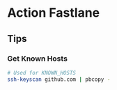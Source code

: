 # Action Fastlane

<!--
https://www.udemy.com/course/ios-fastlane/learn/lecture/27583224#overview

https://github.com/timdolenko/ci-introduction

https://www.youtube.com/watch?v=yNqCpMLmJqE&t=25s
-->

<!--
https://github.com/givtnl/Givt.App.Flutter/blob/pre-main/.github/workflows/ios.yml
https://github.com/daniele-athome/airborne/blob/master/.github/workflows/ios.yml
https://github.com/MirrikhSoftware/Yasin-flutter/blob/main/.github/workflows/flutter_ci_cd.yml
https://github.com/AnthonyAniobi/Solar_Consult-mobile/blob/main/.github/workflows/release.yml
-->

<!--
https://docs.fastlane.tools/actions/setup_ci/

**Refer:** `./.fastlane/Fastfile`

```ruby
if is_ci
  puts 'Running on CI!'

  setup_ci force: true
end
```
-->

<!--
```yml
---
name: iOS Deploy

on:
  push:
    branches:
      - master

jobs:
  build:
    runs-on: macOS-latest

    steps:
      - uses: actions/checkout@v3

      - name: Set up Ruby
        uses: actions/setup-ruby@v1
        with:
          ruby-version: 2.7

      - name: Install SSH key
        uses: shimataro/ssh-key-action@v2
        with:
          key: ${{ secrets.SSH_KEY }}
          known_hosts: ${{ secrets.KNOWN_HOSTS }}

      - name: Set up Fastlane
        run: bundle install

      - name: Build & Deploy to Firebase
        run: bundle exec fastlane firebase
        env:
          FIREBASE_TOKEN: ${{ secrets.FIREBASE_TOKEN }}
          FIREBASE_APP_ID: ${{ secrets.FIREBASE_APP_ID }}
          FIREBASE_TESTERS: ${{ secrets.FIREBASE_TESTERS }}
          FIREBASE_TEST_GROUP: ${{ secrets.FIREBASE_TEST_GROUP }}
```
-->

## Tips

### Get Known Hosts

```sh
# Used for KNOWN_HOSTS
ssh-keyscan github.com | pbcopy -
```
